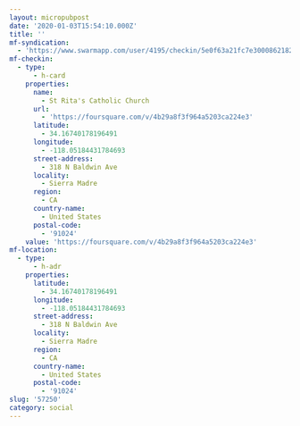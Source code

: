 ```yaml
---
layout: micropubpost
date: '2020-01-03T15:54:10.000Z'
title: ''
mf-syndication:
  - 'https://www.swarmapp.com/user/4195/checkin/5e0f63a21fc7e30008621821'
mf-checkin:
  - type:
      - h-card
    properties:
      name:
        - St Rita's Catholic Church
      url:
        - 'https://foursquare.com/v/4b29a8f3f964a5203ca224e3'
      latitude:
        - 34.16740178196491
      longitude:
        - -118.05184431784693
      street-address:
        - 318 N Baldwin Ave
      locality:
        - Sierra Madre
      region:
        - CA
      country-name:
        - United States
      postal-code:
        - '91024'
    value: 'https://foursquare.com/v/4b29a8f3f964a5203ca224e3'
mf-location:
  - type:
      - h-adr
    properties:
      latitude:
        - 34.16740178196491
      longitude:
        - -118.05184431784693
      street-address:
        - 318 N Baldwin Ave
      locality:
        - Sierra Madre
      region:
        - CA
      country-name:
        - United States
      postal-code:
        - '91024'
slug: '57250'
category: social
---
```

